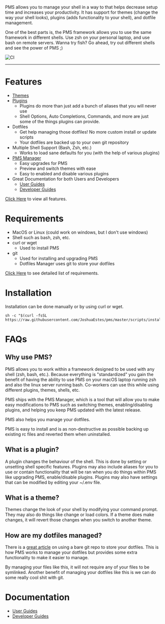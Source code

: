 PMS allows you to manage your shell in a way to that helps decrease setup time
and increases your productivity. It has support for themes (change the way your
shell looks), plugins (adds functionality to your shell), and dotfile
management.

One of the best parts is, the PMS framework allows you to use the same
framework in different shells. Use zsh on your personal laptop, and use bash on
remote servers. Wanna try fish? Go ahead, try out different shells and see the
power of PMS ;)

![CI](https://github.com/JoshuaEstes/pms/workflows/CI/badge.svg?branch=master)

---

# Features

* [Themes](https://joshuaestes.github.io/pms/themes.html)
* [Plugins](https://joshuaestes.github.io/pms/plugins.html)
  * Plugins do more than just add a bunch of aliases that you will never use
  * Shell Options, Auto Completions, Commands, and more are just some of the
    things plugins can provide.
* Dotfiles
  * Get help managing those dotfiles! No more custom install or update scripts
  * Your dotfiles are backed up to your own git repository
* Multiple Shell Support (Bash, Zsh, etc.)
  * Works to load sane defaults for you (with the help of various plugins)
* [PMS Manager](https://joshuaestes.github.io/pms/pms-manager.html)
  * Easy upgrades for PMS
  * Preview and switch themes with ease
  * Easy to enabled and disable various plugins
* Great Documentation for both Users and Developers
  * [User Guides](https://joshuaestes.github.io/pms/)
  * [Developer Guides](https://github.com/JoshuaEstes/pms/wiki)

[Click Here](https://joshuaestes.github.io/pms/features.html) to view all
features.

# Requirements

* MacOS or Linux (could work on windows, but I don't use windows)
* Shell such as bash, zsh, etc.
* curl or wget
  * Used to install PMS
* git
  * Used for installing and upgrading PMS
  * Dotfiles Manager uses git to store your dotfiles

[Click Here](https://joshuaestes.github.io/pms/requirements.html) to see
detailed list of requirements.

# Installation

Installation can be done manually or by using curl or wget.

```
sh -c "$(curl -fsSL https://raw.githubusercontent.com/JoshuaEstes/pms/master/scripts/install.sh)"
```

# FAQs

## Why use PMS?

PMS allows you to work within a framework designed to be used with any shell
(zsh, bash, etc.). Because everything is "standardized" you gain the benefit of
having the ability to use PMS on your macOS laptop running zsh and also the
linux server running bash. Co-workers can use this while using different
plugins, themes, shells, etc.

PMS ships with the PMS Manager, which is a tool that will allow you to make easy
modifications to PMS such as switching themes, enabling/disabling plugins, and
helping you keep PMS updated with the latest release.

PMS also helps you manage your dotfiles.

PMS is easy to install and is as non-destructive as possible backing up existing
rc files and reverted them when uninstalled.

## What is a plugin?

A plugin changes the behaviour of the shell. This is done by setting or
unsetting shell specific features. Plugins may also include aliases for you to
use or contain functionality that will be ran when you do things within PMS like
upgrading PMS, enable/disable plugins. Plugins may also have settings that can
be modified by editing your ~/.env file.

## What is a theme?

Themes change the look of your shell by modifying your command prompt. They may
also do things like change or load colors. If a theme does make changes, it will
revert those changes when you switch to another theme.

## How are my dotfiles managed?

There is a [great article](https://www.atlassian.com/git/tutorials/dotfiles) on
using a bare git repo to store your dotfiles. This is how PMS works to manage
your dotfiles but provides some extra functionality to make it easier to manage.

By managing your files like this, it will not require any of your files to be
symlinked. Another benefit of managing your dotfiles like this is we can do some
really cool shit with git.

# Documentation

* [User Guides](https://joshuaestes.github.io/pms/)
* [Developer Guides](https://github.com/JoshuaEstes/pms/wiki)
